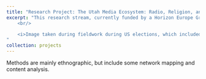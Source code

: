 ```yaml
---
title: "Research Project: The Utah Media Ecosystem: Radio, Religion, and Rurality"
excerpt: "This research stream, currently funded by a Horizon Europe Grant, engages explicitly with media environments deeply affected by religion, rurality, and radio. Currently, I am exploring the Utah media ecosystem as an insightful case study, mapping actors, networks, technologies, digital identities, and cultural/ideological influences.  <br/><br/><img src='/images/oil-carbon.jpeg'> 
	<br/>

	<i>Image taken during fieldwork during US elections, which included interviews at several talk radio stations. This image was taken in Carbon county, a rural region with a deep history of oil and coal production.</i>
"
collection: projects
---
```


Methods are mainly ethnographic, but include some network mapping and content analysis.







